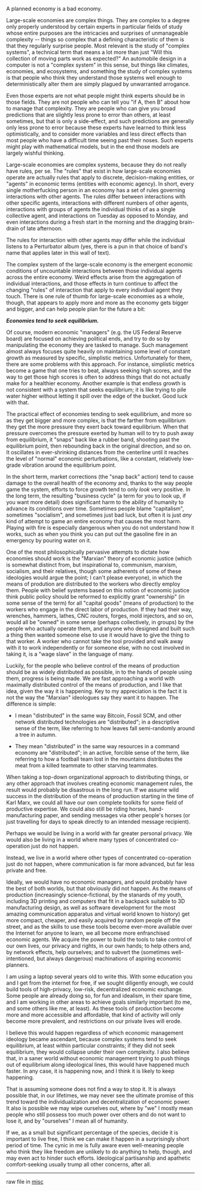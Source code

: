 A planned economy is a bad economy.

Large-scale economies are complex things.  They are complex to a degree only properly understood by certain experts in particular fields of study whose entire purposes are the intricacies and surprises of unmanageable complexity -- things so complex that a defining characteristic of them is that they regularly surprise people.  Most relevant is the study of "complex systems", a technical term that means a lot more than just "Will this collection of moving parts work as expected?"  An automobile design in a computer is not a "complex system" in this sense, but things like climates, economies, and ecosystems, and something the study of complex systems is that people who think they understand those systems well enough to deterministically alter them are simply plagued by unwarranted arrogance.

Even those experts are not what people might think experts should be in those fields.  They are not people who can tell you "if A, then B" about how to manage that complexity.  They are people who can give you broad predictions that are slightly less prone to error than others, at least sometimes, but that is only a side-effect, and such predictions are generally only less prone to error because these experts have learned to think less optimistically, and to consider more variables and less direct effects than most people who have a difficult time seeing past their noses.  Such experts might play with mathematical models, but in the end those models are largely wishful thinking.

Large-scale economies are complex systems, because they do not really have rules, per se.  The "rules" that exist in how large-scale economies operate are actually rules that apply to discrete, decision-making entities, or "agents" in economic terms (entities with economic agency).  In short, every single motherfucking person in an economy has a set of rules governing interactions with other agents.  The rules differ between interactions with other specific agents, interactions with different numbers of other agents, interactions with groups of agents the individual thinks of as a single collective agent, and interactions on Tuesday as opposed to Monday, and even interactions during a fresh start in the morning and the dragging brain-drain of late afternoon.

The rules for interaction with other agents may differ while the individual listens to a Perturbator album (yes, there is a pun in that choice of band's name that applies later in this wall of text).

The complex system of the large-scale economy is the emergent economic conditions of uncountable interactions between those individual agents across the entire economy.  Weird effects arise from the aggregation of individual interactions, and those effects in turn continue to affect the changing "rules" of interaction that apply to every individual agent they touch.  There is one rule of thumb for large-scale economies as a whole, though, that appears to apply more and more as the economy gets bigger and bigger, and can help people plan for the future a bit:

***Economies tend to seek equilibrium.***

Of course, modern economic "managers" (e.g. the US Federal Reserve board) are focused on achieving political ends, and try to do so by manipulating the economy they are tasked to manage.  Such management almost always focuses quite heavily on maintaining some level of constant growth as measured by specific, simplistic metrics.  Unfortunately for them, there are some problems with this approach.  For instance, simplistic metrics become a game that one tries to beat, always seeking high scores, and the way to get those high scores is often to address things that do not actually make for a healthier economy.  Another example is that endless growth is not consistent with a system that seeks equilibrium; it is like trying to pile water higher without letting it spill over the edge of the bucket.  Good luck with that.

The practical effect of economies tending to seek equilibrium, and more so as they get bigger and more complex, is that the farther from equilibrium they get the more pressure they exert back toward equilibrium.  When that pressure overcomes the pressure exerted by human will to try to push away from equilibrium, it "snaps" back like a rubber band, shooting past the equilibrium point, then rebounding back in the original direction, and so on.  It oscillates in ever-shrinking distances from the centerline until it reaches the level of "normal" economic perturbations, like a constant, relatively low-grade vibration around the equilibrium point.

In the short term, market corrections (the "snap back" action) tend to cause damage to the overall health of the economy and, thanks to the way people game the system, efforts to force growth tend to only *look* very positive.  In the long term, the resulting "business cycle" (a term for you to look up, if you want more detail) does significant harm to the ability of humanity to advance its conditions over time.  Sometimes people blame "capitalism", sometimes "socialism", and sometimes just bad luck, but often it is just *any* kind of attempt to game an entire economy that causes the most harm.  Playing with fire is especially dangerous when you do not understand how it works, such as when you think you can put out the gasoline fire in an emergency by pouring water on it.

One of the most philosophically pervasive attempts to dictate how economies should work is the "Marxian" theory of economic justice (which is somewhat distinct from, but inspirational to, communism, marxism, socialism, and their relatives, though some adherents of some of these ideologies would argue the point; I can't please everyone), in which the means of prodution are distributed to the workers who directly employ them.  People with belief systems based on this notion of economic justice think public policy should be reformed to explicitly grant "ownership" (in some sense of the term) for all "capital goods" (means of production) to the workers who engage in the direct labor of production.  If they had their way, wrenches, hammers, lathes, CNC routers, forges, mold injectors, and so on, would all be "owned" in some sense (perhaps collectively, in groups) by the people who actually operate them, and anyone who designed and built such a thing then wanted someone else to use it would have to give the thing to that worker.  A worker who cannot take the tool provided and walk away with it to work independently or for someone else, with no cost involved in taking it, is a "wage slave" in the language of many.

Luckily, for the people who believe control of the means of production should be as widely distributed as possible, in to the hands of people using them, progress is being made.  We are fast approaching a world with maximally distributed control of the means of production, and I like that idea, given the way it is happening.  Key to my appreciation is the fact it is not the way the "Marxian" ideologues say they want it to happen.  The difference is simple:

* I mean "distributed" in the same way Bitcoin, Fossil SCM, and other network
  distributed technologies are "distributed"; in a descriptive sense of the
  term, like referring to how leaves fall semi-randomly around a tree in
  autumn.

* They mean "distributed" in the same way resources in a command economy are
  "distributed"; in an active, forcible sense of the term, like referring to
  how a football team lost in the mountains distributes the meat from a killed
  teammate to other starving teammates.

When taking a top-down organizational approach to distributing things, or any other approach that involves creating economic management rules, the result would probably be disastrous in the long run.  If we assume wild success in the distribution of the means of production starting in the time of Karl Marx, we could all have our own complete toolkits for some field of productive expertise.  We could also still be riding horses, hand-manufacturing paper, and sending messages via other people's horses (or just travelling for days to speak directly to an intended message recipient).

Perhaps we would be living in a world with far greater personal privacy.  We would also be living in a world where many types of concentrated co-operation just do not happen.

Instead, we live in a world where other types of concentrated co-operation just do not happen, where communication is far more advanced, but far less private and free.

Ideally, we would have no economic managers, and would probably have the best of both worlds, but that obviously did not happen.  As the means of production (increasingly science-fictional, by the stanards of my youth, including 3D printing and computers that fit in a backpack suitable to 3D manufacturing design, as well as software development for the most amazing communication apparatus and virtual world known to history) get more compact, cheaper, and easily acquired by random people off the street, and as the skills to use these tools become ever-more available over the Internet for anyone to learn, we all become more enfranchised economic agents.  We acquire the power to build the tools to take control of our own lives, our privacy and rights, in our own hands; to help others and, by network effects, help ourselves; and to subvert the (sometimes well-intentioned, but always dangerous) machinations of aspiring economic planners.

I am using a laptop several years old to write this.  With some education you and I get from the internet for free, if we sought diligently enough, we could build tools of high-privacy, low-risk, decentralized economic exchange.  Some people are already doing so, for fun and idealism, in their spare time, and I am working in other areas to achieve goals similarly important (to me, and some others like me, at least).  As these tools of production become more and more accessible and affordable, that kind of activity will only become more prevalent, and restrictions on our private lives will erode.

I believe this would happen regardless of which economic management ideology became ascendant, because complex systems tend to seek equilibrium, at least within particular constraints; if they did not seek equilibrium, they would collapse under their own complexity.  I also believe that, in a saner world without economic management trying to push things out of equilibrium along ideological lines, this would have happened much faster.  In any case, it is happening now, and I think it is likely to keep happening.

That is assuming someone does not find a way to stop it.  It is always possible that, in our lifetimes, we may never see the ultimate promise of this trend toward the individualization and decentralization of economic power.  It also is possible we may wipe ourselves out, where by "we" I mostly mean people who still possess too much power over others and do not want to lose it, and by "ourselves" I mean all of humanity.

If we, as a small but significant percentage of the species, decide it is important to live free, I think we can make it happen in a surprisingly short period of time.  The cynic in me is fully aware even well-meaning people who think they like freedom are unlikely to do anything to help, though, and may even act to hinder such efforts.  Ideological partisanship and apathetic comfort-seeking usually trump all other concerns, after all.

---

raw file in [misc](https://fossrec.com/u/apotheon/essays/index.cgi/dir?ci=trunk&name=misc)
